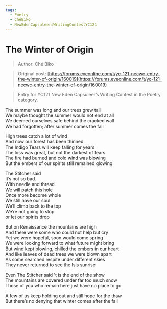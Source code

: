```yaml
---
tags:
  - Poetry
  - ChéBiko
  - NewEdenCapsuleersWritingContestYC121
---
```


# The Winter of Origin

> Author: Ché Biko

> Original post: [https://forums.eveonline.com/t/yc-121-necwc-entry-the-winter-of-origin/160019](https://forums.eveonline.com/t/yc-121-necwc-entry-the-winter-of-origin/160019)

> Entry for YC121 New Eden Capsuleer’s Writing Contest in the Poetry category.



The summer was long and our trees grew tall<br>
We maybe thought the summer would not end at all<br>
We deemed ourselves safe behind the cracked wall<br>
We had forgotten; after summer comes the fall<br>

High trees catch a lot of wind<br>
And now our forest has been thinned<br>
The Indigo Tears will keep falling for years<br>
The loss was great, but not the darkest of fears<br>
The fire had burned and cold wind was blowing<br>
But the embers of our spirits still remained glowing<br>

The Stitcher said<br>
It’s not so bad.<br>
With needle and thread<br>
We will patch this hole<br>
Once more become whole<br>
We still have our soul<br>
We’ll climb back to the top<br>
We’re not going to stop<br>
or let our spirits drop<br>

But on Renaissance the mountains are high<br>
And there were some who could not help but cry<br>
Yet we were hopeful, soon would come spring<br>
We were looking forward to what future might bring<br>
But wind kept blowing, chilled the embers in our heart<br>
And like leaves of dead trees we were blown apart<br>
As some searched respite under different skies<br>
They never returned to see the Isis sunrise<br>

Even The Stitcher said 't is the end of the show<br>
The mountains are covered under far too much snow<br>
Those of you who remain here just have no place to go<br>

A few of us keep holding out and still hope for the thaw<br>
But there’s no denying that winter comes after the fall
